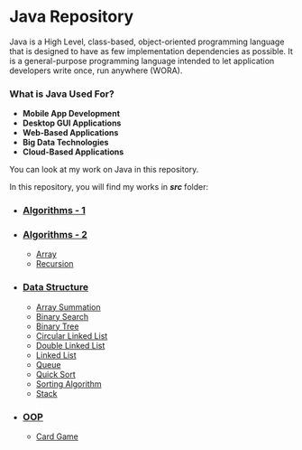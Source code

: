 # Java Repository

Java is a High Level, class-based, object-oriented programming language that is designed to have as few implementation dependencies as possible. It is a general-purpose programming language intended to let application developers write once, run anywhere (WORA).

### What is Java Used For?

* **Mobile App Development**
* **Desktop GUI Applications**
* **Web-Based Applications**
* **Big Data Technologies**
* **Cloud-Based Applications**

You can look at my work on Java in this repository.

In this repository, you will find my works in ***src*** folder:

* ### [Algorithms - 1](https://github.com/ugurcankok/Java/tree/master/src/Algorithms%20-%201)

* ### [Algorithms - 2](https://github.com/ugurcankok/Java/tree/master/src/Algorithms%20-%202)

  * [Array](https://github.com/ugurcankok/Java/tree/master/src/Algorithms%20-%202/Array)
  * [Recursion](https://github.com/ugurcankok/Java/tree/master/src/Algorithms%20-%202/Recursion)

* ### [Data Structure](https://github.com/ugurcankok/Java/tree/master/src/Data%20Structure)

  * [Array Summation](https://github.com/ugurcankok/Java/tree/master/src/Data%20Structure/Array%20Summation)
  * [Binary Search](https://github.com/ugurcankok/Java/tree/master/src/Data%20Structure/Binary%20Search)
  * [Binary Tree](https://github.com/ugurcankok/Java/tree/master/src/Data%20Structure/Binary%20Tree)
  * [Circular Linked List](https://github.com/ugurcankok/Java/tree/master/src/Data%20Structure/Circular%20Linked%20List)
  * [Double Linked List](https://github.com/ugurcankok/Java/tree/master/src/Data%20Structure/Double%20Linked%20List)
  * [Linked List](https://github.com/ugurcankok/Java/tree/master/src/Data%20Structure/Linked%20List)
  * [Queue](https://github.com/ugurcankok/Java/tree/master/src/Data%20Structure/Queue)
  * [Quick Sort](https://github.com/ugurcankok/Java/tree/master/src/Data%20Structure/Quick%20Sort)
  * [Sorting Algorithm](https://github.com/ugurcankok/Java/tree/master/src/Data%20Structure/Sorting%20Algorithm)
  * [Stack](https://github.com/ugurcankok/Java/tree/master/src/Data%20Structure/Stack)

* ### [OOP](https://github.com/ugurcankok/Java/tree/master/src/OOP/Card%20Game)

  * [Card Game](https://github.com/ugurcankok/Java/tree/master/src/OOP/Card%20Game)
